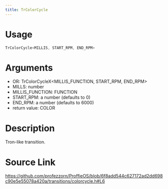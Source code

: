 ```yaml
---
title: TrColorCycle
---
```


# Usage
```cpp
TrColorCycle<MILLIS, START_RPM, END_RPM>
```

# Arguments
 * OR:  TrColorCycleX<MILLIS_FUNCTION, START_RPM, END_RPM>
 * MILLS:  number
 * MILLIS_FUNCTION: FUNCTION
 * START_RPM: a number (defaults to 0)
 * END_RPM: a number (defaults to 6000)
 * return value: COLOR

# Description
Tron-like transition.

# Source Link
https://github.com/profezzorn/ProffieOS/blob/6f8add544c627172ad2dd698c90e5e55078a420a/transitions/colorcycle.h#L6

